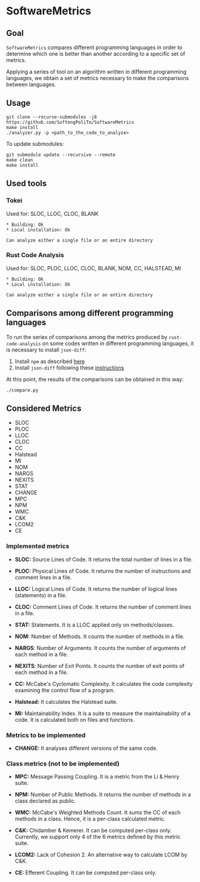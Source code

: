 # SoftwareMetrics

## Goal

`SoftwareMetrics` compares different programming languages in order to determine
which one is better than another according to a specific set of metrics.

Applying a series of tool on an algorithm written in different
programming languages, we obtain a set of metrics necessary to make the comparisons between languages.

## Usage

```
git clone --recurse-submodules -j8 https://github.com/SoftengPoliTo/SoftwareMetrics
make install
./analyzer.py -p <path_to_the_code_to_analyze>
```

To update submodules:

```
git submodule update --recursive --remote
make clean
make install
```

## Used tools

### Tokei

Used for: SLOC, LLOC, CLOC, BLANK

    * Building: Ok
    * Local installation: Ok

    Can analyze either a single file or an entire directory

### Rust Code Analysis

Used for: SLOC, PLOC, LLOC, CLOC, BLANK, NOM, CC, HALSTEAD, MI

    * Building: Ok
    * Local installation: Ok

    Can analyze either a single file or an entire directory

## Comparisons among different programming languages

To run the series of comparisons among the metrics produced by
`rust-code-analysis` on some codes written in different programming languages,
it is necessary to install `json-diff`:

1. Install `npm` as described [here](https://nodejs.org/en/download/)
2. Install `json-diff` following these [instructions](https://www.npmjs.com/package/json-diff)

At this point, the results of the comparisons can be obtained in this way:

```
./compare.py
```

## Considered Metrics

- SLOC
- PLOC
- LLOC
- CLOC
- CC
- Halstead
- MI
- NOM
- NARGS
- NEXITS
- STAT
- CHANGE
- MPC
- NPM
- WMC
- C&K
- LCOM2
- CE

### Implemented metrics

 - **SLOC:** Source Lines of Code. It returns the total number of lines in a file.

 - **PLOC:** Physical Lines of Code. It returns the number of instructions and comment lines in a file.

 - **LLOC:** Logical Lines of Code. It returns the number of logical lines (statements) in a file.

 - **CLOC:** Comment Lines of Code. It returns the number of comment lines in a file.

 - **STAT:** Statements. It is a LLOC applied only on methods/classes.

 - **NOM:** Number of Methods. It counts the number of methods in a file.

 - **NARGS**: Number of Arguments. It counts the number of arguments of
   each method in a file.

 - **NEXITS**: Number of Exit Points. It counts the number of exit points of
   each method in a file.

 - **CC:** McCabe's Cyclomatic Complexity. It calculates the code complexity
   examining the control flow of a program.

 - **Halstead:** It calculates the Halstead suite.

 - **MI:** Maintainability Index. It is a suite to measure the maintainability of a code.
   It is calculated both on files and functions.

### Metrics to be implemented

 - **CHANGE:** It analyses different versions of the same code.

### Class metrics (not to be implemented)

 - **MPC:** Message Passing Coupling. It is a metric from the Li & Henry suite.

 - **NPM:** Number of Public Methods. It returns the number of methods
   in a class declared as public.

 - **WMC:** McCabe's Weighted Methods Count. It sums the CC of each methods
   in a class. Hence, it is a per-class calculated metric.

 - **C&K:** Chidamber & Kemerer. It can be computed per-class only.
   Currently, we support only 4 of the 6 metrics defined by this metric suite.

 - **LCOM2:** Lack of Cohesion 2. An alternative way to calculate LCOM by C&K.

 - **CE:** Efferent Coupling. It can be computed per-class only.
